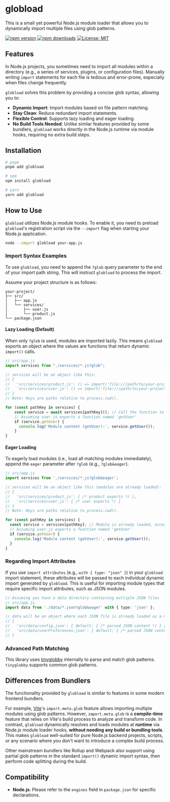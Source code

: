 # globload

This is a small yet powerful Node.js module loader that allows you to dynamically import multiple files using glob patterns.

[![npm version](https://img.shields.io/npm/v/globload.svg?style=flat-square)](https://www.npmjs.com/package/globload)
[![npm downloads](https://img.shields.io/npm/dm/globload.svg?style=flat-square)](https://www.npmjs.com/package/globload)
[![License: MIT](https://img.shields.io/badge/License-MIT-yellow.svg?style=flat-square)](https://opensource.org/licenses/MIT)

## Features

In Node.js projects, you sometimes need to import all modules within a directory (e.g., a series of services, plugins, or configuration files). Manually writing `import` statements for each file is tedious and error-prone, especially when files change frequently.

`globload` solves this problem by providing a concise glob syntax, allowing you to:

- **Dynamic Import**: Import modules based on file pattern matching.
- **Stay Clean**: Reduce redundant import statements.
- **Flexible Control**: Supports lazy loading and eager loading.
- **No Build Tools Needed**: Unlike similar features provided by some bundlers, `globload` works directly in the Node.js runtime via module hooks, requiring no extra build steps.

## Installation

```bash
# pnpm
pnpm add globload

# npm
npm install globload

# yarn
yarn add globload
```

## How to Use

`globload` utilizes Node.js module hooks. To enable it, you need to preload `globload`'s registration script via the `--import` flag when starting your Node.js application.

```bash
node --import globload your-app.js
```

### Import Syntax Examples

To use `globload`, you need to append the `?glob` query parameter to the end of your import path string. This will instruct `globload` to process the import.

Assume your project structure is as follows:

```
your-project/
├── src/
│   ├── app.js
│   └── services/
│       ├── user.js
│       └── product.js
└── package.json
```

#### Lazy Loading (Default)

When only `?glob` is used, modules are imported lazily. This means `globload` exports an object where the values are functions that return dynamic `import()` calls.

```typescript
// src/app.js
import services from "./services/*.js?glob";

// services will be an object like this:
// {
//   'src/services/product.js': () => import('file:///path/to/your-project/src/services/product.js'),
//   'src/services/user.js': () => import('file:///path/to/your-project/src/services/user.js')
// }
// Note: Keys are paths relative to process.cwd().

for (const pathKey in services) {
	const service = await services[pathKey](); // Call the function to load the module
	// Assuming user.js exports a function named 'getUser'
	if (service.getUser) {
	  console.log('Module content (getUser):', service.getUser());
	}
}
```

#### Eager Loading

To eagerly load modules (i.e., load all matching modules immediately), append the `eager` parameter after `?glob` (e.g., `?glob&eager`).

```typescript
// src/app.js
import services from './services/*.js?glob&eager';

// services will be an object like this (modules are already loaded):
// {
//   'src/services/product.js': { /* product exports */ },
//   'src/services/user.js': { /* user exports */ }
// }
// Note: Keys are paths relative to process.cwd().

for (const pathKey in services) {
  const service = services[pathKey]; // Module is already loaded, access directly
  // Assuming user.js exports a function named 'getUser'
  if (service.getUser) {
    console.log('Module content (getUser):', service.getUser());
  }
}
```

### Regarding Import Attributes

If you use `import attributes` (e.g., `with { type: "json" }`) in your `globload` import statement, these attributes will be passed to each individual dynamic import generated by `globload`. This is useful for importing module types that require specific import attributes, such as JSON modules.

```typescript
// Assuming you have a data directory containing multiple JSON files
// src/app.js
import data from './data/*.json?glob&eager' with { type: 'json' };

// data will be an object where each JSON file is already loaded as a module
// {
//   'src/data/config.json': { default: { /* parsed JSON content */ } },
//   'src/data/userPreferences.json': { default: { /* parsed JSON content */ } }
// }
```

### Advanced Path Matching

This library uses [tinyglobby](https://github.com/SuperchupuDev/tinyglobby) internally to parse and match glob patterns. `tinyglobby` supports common glob patterns.

## Differences from Bundlers

The functionality provided by `globload` is similar to features in some modern frontend bundlers.

For example, [Vite](https://vitejs.dev/)'s `import.meta.glob` feature allows importing multiple modules using glob patterns. However, `import.meta.glob` is a **compile-time** feature that relies on Vite's build process to analyze and transform code. In contrast, `globload` dynamically resolves and loads modules at **runtime** via Node.js module loader hooks, **without needing any build or bundling tools**. This makes `globload` well-suited for pure Node.js backend projects, scripts, or any scenario where you don't want to introduce a complex build process.

Other mainstream bundlers like Rollup and Webpack also support using partial glob patterns in the standard `import()` dynamic import syntax, then perform code splitting during the build.

## Compatibility

- **Node.js**: Please refer to the `engines` field in `package.json` for specific declarations.
